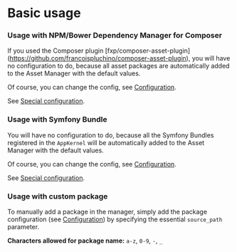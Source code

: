 Basic usage
===========

### Usage with NPM/Bower Dependency Manager for Composer

If you used the Composer plugin [fxp/composer-asset-plugin]
(https://github.com/francoispluchino/composer-asset-plugin), you will have no configuration
to do, because all asset packages are automatically added to the Asset Manager with the
default values.

Of course, you can change the config, see [Configuration](configuration.md).

See [Special configuration](configuration.md#package-provided-by-npmbower-dependency-manager-for-composer).

### Usage with Symfony Bundle

You will have no configuration to do, because all the Symfony Bundles registered in the
`AppKernel` will be automatically added to the Asset Manager with the default values.

Of course, you can change the config, see [Configuration](configuration.md).

See [Special configuration](configuration.md#package-provied-by-symfony-bundle).

### Usage with custom package

To manually add a package in the manager, simply add the package configuration (see
[Configuration](configuration.md)) by specifying the essential `source_path` parameter.

**Characters allowed for package name:** `a-z`, `0-9`,  `-`, `_`
